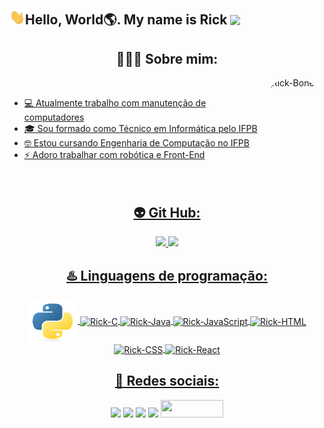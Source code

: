 <h2><img src="https://raw.githubusercontent.com/ABSphreak/ABSphreak/master/gifs/Hi.gif" width="25px">Hello, World🌎. My name is Rick <img src="https://media.giphy.com/media/mGcNjsfWAjY5AEZNw6/giphy.gif" width="50px"> </h2>

##
<h2 align="center"> 👨🏽‍🦱 Sobre mim: </h2>


  <img align="right" alt="Rick-Boneco" height="200" style="border-radius:50px;" src="https://cdn.discordapp.com/attachments/459871999943114762/906790181280043039/aaaaa.png">
  <a href="https://github.com/RickFerreira">
    
  <br>
  
- 💻 Atualmente trabalho com manutenção de computadores
- 🎓 Sou formado como Técnico em Informática pelo IFPB
- 🤓 Estou cursando Engenharia de Computação no IFPB
- ⚡ Adoro trabalhar com robótica e Front-End
    <br><br><br>
##
<h2 align="center"> 👽 Git Hub: </h2>
  

<div align="center">
  <img height="130em"  src="https://github-readme-stats.vercel.app/api?username=RickFerreira&show_icons=true&theme=ocean_dark&include_all_commits=true&count_private=true"/>
  <img height="130em"  src="https://github-readme-stats.vercel.app/api/top-langs/?username=RickFerreira&layout=compact&langs_count=7&theme=ocean_dark"/>
</div>

##
<h2 align="center"> ♨️ Linguagens de programação: </h2>
<div align="center": style="display: inline_block><br>

  <img align="center" alt="Rick-Arduino" height="70" width="80" src="https://cdn.jsdelivr.net/gh/devicons/devicon/icons/arduino/arduino-original-wordmark.svg">
  <img align="center" alt="Rick-Python" height="70" width="80" src="https://raw.githubusercontent.com/devicons/devicon/master/icons/python/python-original.svg">
  <img align="center" alt="Rick-C" height="70" width="80" 
src="https://cdn.jsdelivr.net/gh/devicons/devicon/icons/c/c-line.svg">
  <img align="center" alt="Rick-Java" height="70" width="80" src="https://cdn.jsdelivr.net/gh/devicons/devicon/icons/java/java-original-wordmark.svg">  
  <img align="center" alt="Rick-JavaScript" height="70" width="80" src="https://cdn.jsdelivr.net/gh/devicons/devicon/icons/javascript/javascript-original.svg">
  <img align="center" alt="Rick-HTML" height="70" width="80" 
src="https://img.icons8.com/color/344/html-5--v1.png">  
  <img align="center" alt="Rick-CSS" height="70" width="80" 
src="https://img.icons8.com/color/452/css3.png"> 
  <img align="center" alt="Rick-React" height="70" width="80" 
src="https://logospng.org/download/react/logo-react-1024.png"> 
</div>

##
<h2 align="center"> 🌌 Redes sociais: </h2> 
<div align="center"> 
  <a href="https://instagram.com/rick.rfs/" target="_blank"><img src="https://img.shields.io/badge/-Instagram-%23E4405F?style=for-the-badge&logo=instagram&logoColor=white" target="_blank"></a>
 	<a href="https://www.twitch.tv/eu_rick" target="_blank"><img src="https://img.shields.io/badge/Twitch-9146FF?style=for-the-badge&logo=twitch&logoColor=white" target="_blank"></a>
  <a href = "mailto:richard.salviano@academico.ifbp.edu.br"><img src="https://img.shields.io/badge/-Gmail-%23333?style=for-the-badge&logo=gmail&logoColor=white" target="_blank"></a>
  <a href="https://www.linkedin.com/in/richard-ferreira-salviano-15764a1a3/" target="_blank"><img src="https://img.shields.io/badge/-LinkedIn-%230077B5?style=for-the-badge&logo=linkedin&logoColor=white" target="_blank"></a> 
  <a href="https://sites.google.com/view/hightechifpb/sobre-mim" target="_blank"><img height="28" width="100" src="https://img.myloview.com.br/posters/icone-de-vetor-da-web-com-a-seta-icone-do-site-com-o-cursor-em-movimento-700-132265993.jpg" target="_blank"></a> 
</div>
